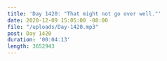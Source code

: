 ```yaml
---
title: 'Day 1420: "That might not go over well."'
date: 2020-12-09 15:05:00 -08:00
file: "/uploads/Day-1420.mp3"
post: Day 1420
duration: '00:04:13'
length: 3652943
---
```


